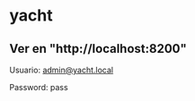 # yacht

Ver en "http://localhost:8200"
-----------------------------

Usuario: admin@yacht.local 

Password: pass



